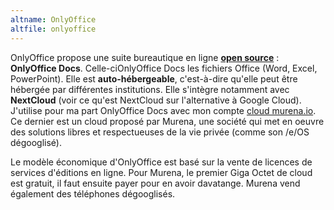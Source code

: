 ```yaml
---
altname: OnlyOffice
altfile: onlyoffice
---
```


OnlyOffice propose une suite bureautique en ligne [**open source**](https://github.com/ONLYOFFICE) : **OnlyOffice Docs**. Celle-ciOnlyOffice Docs les fichiers Office (Word, Excel, PowerPoint). Elle est **auto-hébergeable**, c'est-à-dire qu'elle peut être hébergée par différentes institutions. Elle s'intègre notamment avec **NextCloud** (voir ce qu'est NextCloud sur l'alternative à Google Cloud). J'utilise pour ma part OnlyOffice Docs avec mon compte [cloud murena.io](https://murena.io/). Ce dernier est un cloud proposé par Murena, une société qui met en oeuvre des solutions libres et respectueuses de la vie privée (comme son /e/OS dégooglisé).

Le modèle économique d'OnlyOffice est basé sur la vente de licences de services d'éditions en ligne. Pour Murena, le premier Giga Octet de cloud est gratuit, il faut ensuite payer pour en avoir davatange. Murena vend également des téléphones dégooglisés.
